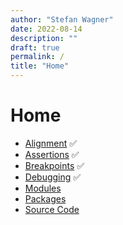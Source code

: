 ```yaml
---
author: "Stefan Wagner"
date: 2022-08-14
description: ""
draft: true
permalink: /
title: "Home"
---
```


# Home

- [Alignment](alignment.md) ✅
- [Assertions](assertions.md) ✅
- [Breakpoints](breakpoints.md) ✅
- [Debugging](debugging.md) ✅
- [Modules](modules/index.md)
- [Packages](packages.md)
- [Source Code](source-code.md)
